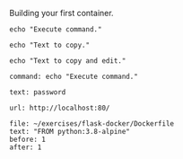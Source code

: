 Building your first container.

```execute-1
echo "Execute command."
```

```copy
echo "Text to copy."
```

```copy-and-edit
echo "Text to copy and edit."
```

```terminal:execute
command: echo "Execute command."
```

```terminal:input
text: password
```

```dashboard:open-url
url: http://localhost:80/
```

```editor:select-matching-text
file: ~/exercises/flask-docker/Dockerfile
text: "FROM python:3.8-alpine"
before: 1
after: 1
```